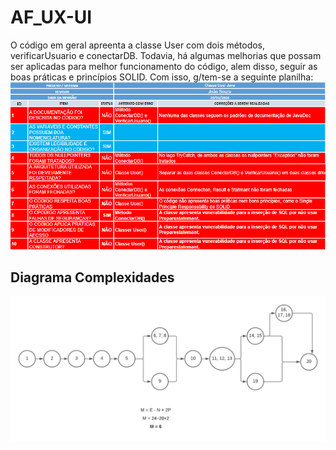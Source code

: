 # AF_UX-UI

O código em geral apreenta a classe User com dois métodos, verificarUsuario e conectarDB. Todavia, há algumas melhorias que possam ser aplicadas para melhor funcionamento do código, alem disso, seguir as boas práticas e princípios SOLID.
Com isso, g/tem-se a seguinte planilha:
![PLanilha](Planilha_Melhorias.png)

## Diagrama Complexidades

![Diagrama](Diagrama_complexidade.png)
